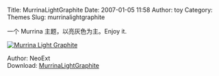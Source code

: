 Title: MurrinaLightGraphite
Date: 2007-01-05 11:58
Author: toy
Category: Themes
Slug: murrinalightgraphite

一个 Murrina 主题，以亮灰色为主。Enjoy it.

[![Murrina Light
Graphite](http://i.linuxtoy.org/i/2007/01/murrinalightgraphite_s.jpg)](http://i.linuxtoy.org/i/2007/01/murrinalightgraphite.jpg)

Author: NeoExt  
Download:
[MurrinaLightGraphite](http://www.gnome-look.org/content/show.php?content=51115)
